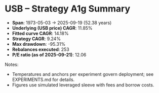 # USB – Strategy A1g Summary

- **Span**: 1973-05-03 → 2025-09-19 (52.38 years)
- **Underlying (USB price) CAGR**: 11.85%
- **Fitted curve CAGR**: 14.18%
- **Strategy CAGR**: 9.24%
- **Max drawdown**: -95.31%
- **Rebalances executed**: 253
- **P/E ratio (as of 2025-09-21)**: 12.06

Notes:

- Temperatures and anchors per experiment govern deployment; see EXPERIMENTS.md for details.
- Figures use simulated leveraged sleeve with fees and borrow costs.

